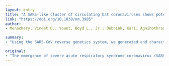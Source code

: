 ```yaml
---
layout: entry
title: "A SARS-like cluster of circulating bat coronaviruses shows potential for human emergence"
link: "https://doi.org/10.1038/nm.3985"
author:
- Menachery, Vineet D.; Yount, Boyd L., Jr.; Debbink, Kari; Agnihothram, Sudhakar; Gralinski, Lisa E.; Plante, Jessica A.; Graham, Rachel L.; Scobey, Trevor; Ge, Xing-Yi; Donaldson, Eric F.; Randell, Scott H.; Lanzavecchia, Antonio; Marasco, Wayne A.; Shi, Zhengli-Li; Baric, Ralph S.

summary:
- "Using the SARS-CoV reverse genetics system, we generated and characterized a chimeric virus expressing the spike of bat coronavirus SHC014 in a mouse-adapted backbone. The virus is currently circulating in Chinese horseshoe bat populations. In vivo experiments demonstrate replication of the virus in mouse lung with notable pathogenesis. We re-derived an infectious full-length recombinant virus."

original:
- "The emergence of severe acute respiratory syndrome coronavirus (SARS-CoV) and Middle East respiratory syndrome (MERS)-CoV underscores the threat of cross-species transmission events leading to outbreaks in humans. Here we examine the disease potential of a SARS-like virus, SHC014-CoV, which is currently circulating in Chinese horseshoe bat populations. Using the SARS-CoV reverse genetics system, we generated and characterized a chimeric virus expressing the spike of bat coronavirus SHC014 in a mouse-adapted SARS-CoV backbone. The results indicate that group 2b viruses encoding the SHC014 spike in a wild-type backbone can efficiently use multiple orthologs of the SARS receptor human angiotensin converting enzyme II (ACE2), replicate efficiently in primary human airway cells and achieve in vitro titers equivalent to epidemic strains of SARS-CoV. Additionally, in vivo experiments demonstrate replication of the chimeric virus in mouse lung with notable pathogenesis. Evaluation of available SARS-based immune-therapeutic and prophylactic modalities revealed poor efficacy; both monoclonal antibody and vaccine approaches failed to neutralize and protect from infection with CoVs using the novel spike protein. On the basis of these findings, we synthetically re-derived an infectious full-length SHC014 recombinant virus and demonstrate robust viral replication both in vitro and in vivo. Our work suggests a potential risk of SARS-CoV re-emergence from viruses currently circulating in bat populations."
---
```


